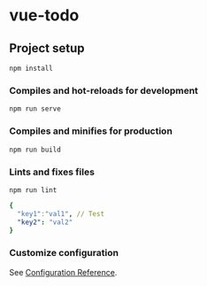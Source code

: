 # vue-todo

## Project setup
```
npm install
```

### Compiles and hot-reloads for development
```
npm run serve
```

### Compiles and minifies for production
```
npm run build
```

### Lints and fixes files
```
npm run lint
```

```yaml
{
  "key1":"val1", // Test
  "key2": "val2"
}
```

### Customize configuration
See [Configuration Reference](https://cli.vuejs.org/config/).
